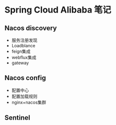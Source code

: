 # Spring Cloud Alibaba 笔记

## Nacos discovery
- 服务注册发现
- Loadblance
- feign集成
- webflux集成
- gateway

## Nacos config
- 配置中心
- 配置加载规则
- nginx+nacos集群

## Sentinel



